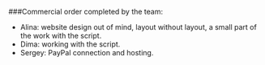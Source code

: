 ###Commercial order completed by the team:
* Alina: website design out of mind, layout without layout, a small part of the work with the script.
* Dima: working with the script.
* Sergey: PayPal connection and hosting.
